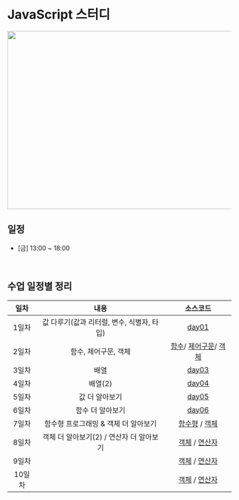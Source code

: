 # JavaScript 스터디

<img src="https://images.unsplash.com/photo-1484417894907-623942c8ee29?ixlib=rb-4.0.3&q=85&fm=jpg&crop=entropy&cs=srgb&w=6000" width="800" height="400"/>


## 일정
- [금] 13:00 ~ 18:00
</br>

## 수업 일정별 정리

|  일차  |          내용          |     소스코드      |
|  :----: | :--------------------: | :---------------: |
|  1일차  | 값 다루기(값과 리터럴, 변수, 식별자, 타입)              | [day01](https://choiyuran.notion.site/c94db3f3498d4c479512eb8b1be83cf0?pvs=4)|
|  2일차  | 함수, 제어구문, 객체  | [함수](https://choiyuran.notion.site/abfefed23c654592a842e4e2d1325e8d?pvs=4)/ [제어구문](https://choiyuran.notion.site/dfb496d73d7344dfb350899189f41152?pvs=4)/ [객체](https://choiyuran.notion.site/f2bc8f08d6294641be7d6dadf4dd354c?pvs=4) |
|  3일차  | 배열  | [day03](https://choiyuran.notion.site/4f6b6219ce9a4d3c9a0dfd723787bf32?pvs=4) |
|  4일차  | 배열(2)   | [day04](https://choiyuran.notion.site/2-8edf489f508a47509fc508ff6d4d1ab7?pvs=4) |
|  5일차  | 값 더 알아보기 | [day05](https://choiyuran.notion.site/b495213fca10401b8acd9242784e401a?pvs=4)  |
|  6일차  | 함수 더 알아보기 | [day06](https://choiyuran.notion.site/52b373060462482bbf01b1a58b410e5e?pvs=4) |
|  7일차  | 함수형 프로그래밍 & 객체 더 알아보기 | [함수형](https://choiyuran.notion.site/d589a792272746088cfbc8ec59aba52b?pvs=4) / [객체](https://choiyuran.notion.site/d2700df85cb04d448d3d198e247ad746?pvs=4)|
|  8일차  | 객체 더 알아보기(2) / 연산자 더 알아보기 | [객체](https://choiyuran.notion.site/d589a792272746088cfbc8ec59aba52b?pvs=4) / [연산자](https://choiyuran.notion.site/441d3c24f1334cc0b7d3a44f18f3c833?pvs=4)
|  9일차  |  | [객체](https://choiyuran.notion.site/d589a792272746088cfbc8ec59aba52b?pvs=4) / [연산자](https://choiyuran.notion.site/441d3c24f1334cc0b7d3a44f18f3c833?pvs=4)
|  10일차  |  | [객체](https://choiyuran.notion.site/d589a792272746088cfbc8ec59aba52b?pvs=4) / [연산자](https://choiyuran.notion.site/441d3c24f1334cc0b7d3a44f18f3c833?pvs=4)
